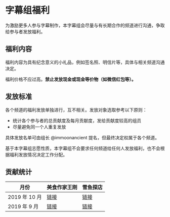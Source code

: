 # 字幕组福利

为激励更多人参与字幕制作，本字幕组会尽量与有长期合作的频道进行沟通，争取给参与者发放福利。

## 福利内容

福利内容为具有纪念意义的小礼品，例如签名照、明信片等，具体与相关频道沟通决定。

福利价格不应过高。**禁止发放现金或现金等价物（如微信红包等）。**

## 发放标准

各个频道的福利发放单独进行，互不相关。发放对象选取参考以下原则：
- 统计各个参与者的总贡献度及每月贡献度，发给贡献度较高的组员
- 尽量避免同一个人重复发放

具体发放名单可由组长 @immoonancient 提名，但最终决定权属于各个频道。

基于本字幕组志愿性质，本字幕组不会要求任何频道给任何人发放福利，也不会根据福利发放情况决定工作分配。

## 贡献统计

| 月份 | 美食作家王刚 | 雪鱼探店 |
| ----- | ---------- | --------|
| 2019 年 10 月 | [链接](wang-gang/201910.md) | [链接](xue-yu/201910.md) |
| 2019 年 9 月 | [链接](wang-gang/201909.md) | [链接](xue-yu/201909.md) |
